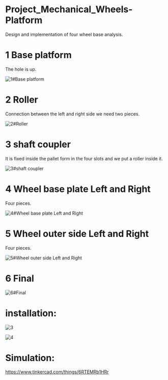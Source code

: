 # Project_Mechanical_Wheels-Platform
Design and implementation of four wheel base analysis.



# 1 Base platform

The hole is up.

![1#Base platform](https://user-images.githubusercontent.com/56201060/128754149-69434834-0c26-4b79-936f-23c7f734aafc.jpg)


# 2 Roller

Connection between the left and right side we need two pieces.

![2#Roller](https://user-images.githubusercontent.com/56201060/128754251-a14bbf84-2e73-44c5-a5d3-e6c9b6a9a4cb.jpg)



# 3 shaft coupler

It is fixed inside the pallet form in the four slots and we put a roller inside it.

![3#shaft coupler](https://user-images.githubusercontent.com/56201060/128754296-02863a24-b8db-4ba7-abfb-5474a9cc1a2d.jpg)



# 4 Wheel base plate Left and Right

Four pieces.

![4#Wheel base plate Left and Right](https://user-images.githubusercontent.com/56201060/128754329-771f7a25-86a2-4ed1-93ef-ab48ea5074ab.jpg)



# 5 Wheel outer side Left and Right

Four pieces.

![5#Wheel outer side Left and Right](https://user-images.githubusercontent.com/56201060/128754394-c9bfc278-c4cd-40f0-8715-f34291453300.jpg)



# 6 Final

![6#Final](https://user-images.githubusercontent.com/56201060/128754464-72a0df5c-2257-42fa-bb75-b4b34cba0e6f.jpg)



# installation:

![3](https://user-images.githubusercontent.com/56201060/128755580-584ffc6e-abcc-4911-ae85-7147cee58efb.jpg)


![4](https://user-images.githubusercontent.com/56201060/128755590-c4f26007-4c2e-4d02-b8a2-522c2caaec2b.jpg)




# Simulation:

https://www.tinkercad.com/things/6RTEMRb1HRr

